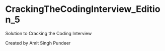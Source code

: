 # CrackingTheCodingInterview_Edition_5
Solution to Cracking the Coding Interview 

Created by Amit Singh Pundeer
